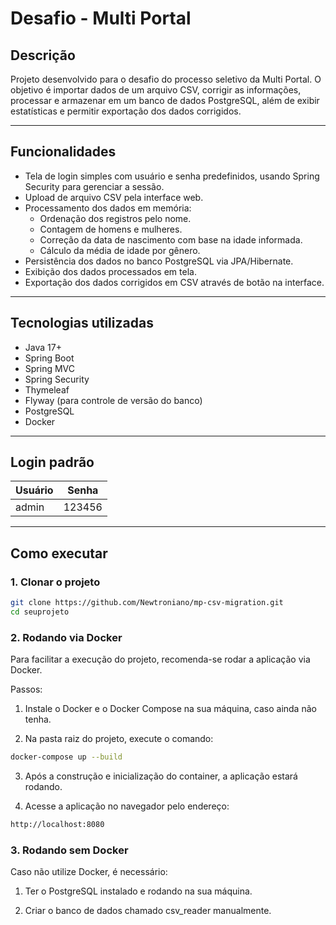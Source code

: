 # Desafio  - Multi Portal

## Descrição

Projeto desenvolvido para o desafio do processo seletivo da Multi Portal. O objetivo é importar dados  de um arquivo CSV, corrigir as informações, processar e armazenar em um banco de dados PostgreSQL, além de exibir estatísticas e permitir exportação dos dados corrigidos.

---

## Funcionalidades

- Tela de login simples com usuário e senha predefinidos, usando Spring Security para gerenciar a sessão.
- Upload de arquivo CSV pela interface web.
- Processamento dos dados em memória:
    - Ordenação dos registros pelo nome.
    - Contagem de homens e mulheres.
    - Correção da data de nascimento com base na idade informada.
    - Cálculo da média de idade por gênero.
- Persistência dos dados no banco PostgreSQL via JPA/Hibernate.
- Exibição dos dados processados em tela.
- Exportação dos dados corrigidos em CSV através de botão na interface.

---

## Tecnologias utilizadas

- Java 17+
- Spring Boot
- Spring MVC
- Spring Security
- Thymeleaf
- Flyway (para controle de versão do banco)
- PostgreSQL
- Docker

---

## Login padrão

| Usuário | Senha  |
|---------|---------|
| admin   | 123456  |

---

## Como executar

### 1. Clonar o projeto

```bash
git clone https://github.com/Newtroniano/mp-csv-migration.git
cd seuprojeto
```

### 2. Rodando via Docker
Para facilitar a execução do projeto, recomenda-se rodar a aplicação via Docker.

Passos:

1. Instale o Docker e o Docker Compose na sua máquina, caso ainda não tenha.

2. Na pasta raiz do projeto, execute o comando:

```bash
docker-compose up --build
```
3. Após a construção e inicialização do container, a aplicação estará rodando.

4. Acesse a aplicação no navegador pelo endereço:

```bash
http://localhost:8080
```


### 3. Rodando sem Docker
Caso não utilize Docker, é necessário:

1. Ter o PostgreSQL instalado e rodando na sua máquina.

2. Criar o banco de dados chamado csv_reader manualmente.


